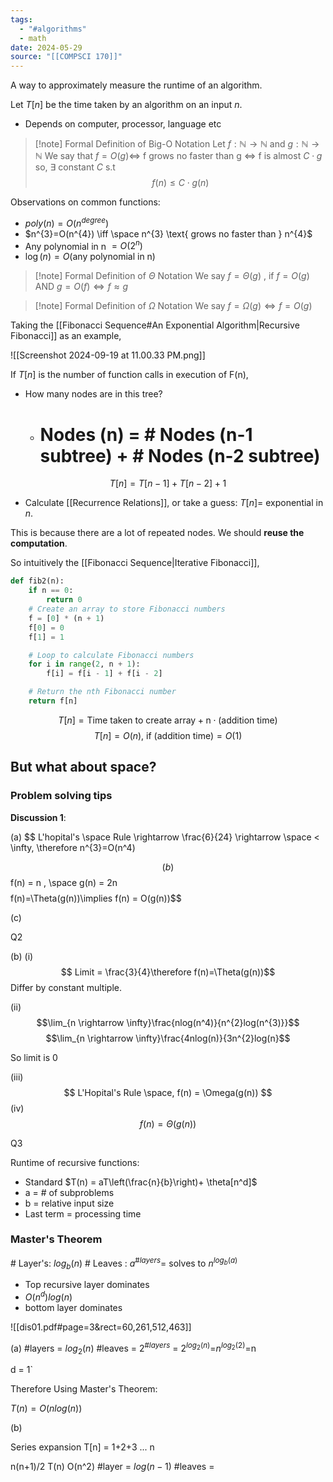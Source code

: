 ```yaml
---
tags:
  - "#algorithms"
  - math
date: 2024-05-29
source: "[[COMPSCI 170]]"
---
```


A way to approximately measure the runtime of an algorithm. 

Let $T[n]$ be the time taken by an algorithm on an input $n$.
- Depends on computer, processor, language etc

>[!note] Formal Definition of Big-O Notation
>Let $f:\mathbb{N}\rightarrow\mathbb{N}$ and $g:\mathbb{N}\rightarrow\mathbb{N}$
>We say that $f = O(g) \iff$ f grows no faster than g $\iff$ f is almost $C \cdot g$ so, $\exists$ constant $C$ s.t $$f(n) \le C \cdot g(n)$$


Observations on common functions:
- $poly(n) = O(n^{degree})$
- $n^{3}=O(n^{4}) \iff \space n^{3} \text{ grows no faster than } n^{4}$
- Any polynomial in n $= O(2^{n})$
- $\log(n) = O(\text{any polynomial in n})$


>[!note] Formal Definition of $\Theta$ Notation
>We say $f=\Theta(g)$ ,
>if $f=O(g)$ AND $g=O(f) \iff f\approx g$


>[!note] Formal Definition of $\Omega$ Notation
>We say $f=\Omega(g) \iff f = O(g)$ 

Taking the [[Fibonacci Sequence#An Exponential Algorithm|Recursive Fibonacci]] as an example,

![[Screenshot 2024-09-19 at 11.00.33 PM.png]]

If $T[n]$ is the number of function calls in execution of F(n),

- How many nodes are in this tree? 
	-  # Nodes (n) = # Nodes (n-1 subtree) + # Nodes (n-2 subtree)

$$T[n] = T[n-1] +T[n-2]+1$$

- Calculate [[Recurrence Relations]], or take a guess: $T[n] =$ exponential in $n$.

This is because there are a lot of repeated nodes. We should __reuse the computation__.

So intuitively the [[Fibonacci Sequence|Iterative Fibonacci]],

```python
def fib2(n):
    if n == 0:
        return 0
    # Create an array to store Fibonacci numbers
    f = [0] * (n + 1)
    f[0] = 0
    f[1] = 1

    # Loop to calculate Fibonacci numbers
    for i in range(2, n + 1):
        f[i] = f[i - 1] + f[i - 2]

    # Return the nth Fibonacci number
    return f[n]
```

$$T[n] = \text{Time taken to create array} + \text{n} \cdot \text{(addition time)}$$
$$T[n] = O(n) \text{, if (addition time)} = O(1)$$

But what about space?
- 
### Problem solving tips

__Discussion 1__:
 
 (a) $$
 L'hopital's \space Rule \rightarrow \frac{6}{24}
 \rightarrow \space < \infty, \therefore n^{3}=O(n^4)

$$
(b) 
$$
f(n) = n
, \space
g(n) = 2n
$$
$$f(n)=\Theta(g(n))\implies f(n) = O(g(n))$$


(c)

Q2

(b)
(i)$$
Limit = \frac{3}{4}\therefore f(n)=\Theta(g(n))$$
Differ by constant multiple.

(ii)$$\lim_{n \rightarrow \infty}\frac{nlog(n^4)}{n^{2}log(n^{3)}}$$
$$\lim_{n \rightarrow \infty}\frac{4nlog(n)}{3n^{2}log(n}$$



So limit is 0

(iii) $$
L'Hopital's Rule \space,
f(n) = \Omega(g(n))
$$
(iv)
$$f(n) = \Theta (g(n))$$

Q3 

Runtime of recursive functions:

- Standard $T(n) = aT\left(\frac{n}{b}\right)+ \theta[n^d]$
- a = # of subproblems
- b = relative input size
- Last term = processing time


### Master's Theorem


\# Layer's: $log_{b}(n)$
\# Leaves : $a^{\#layers}$= solves to $n^{log_{b}(a)}$

- Top recursive layer dominates 
- $O(n^{d})log(n)$
- bottom layer dominates

![[dis01.pdf#page=3&rect=60,261,512,463]]

(a)
\#layers = $log_{2}(n)$
\#leaves = $2^{\# layers}$ = $2^{log_{2}(n)}$=$n^{log_{2}(2)}$=n

d = 1`

Therefore Using Master's Theorem:

$T(n) = O (n log(n))$




(b)

Series expansion
T[n] = 1+2+3 ... n

n(n+1)/2
T(n) O(n^2)
\#layer = $log(n-1)$
\#leaves = 
